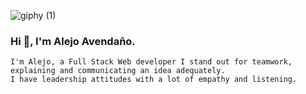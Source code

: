 


![giphy (1)](https://user-images.githubusercontent.com/104663987/200986546-22f6c325-d63c-4af7-b079-cf40074350b4.gif)


### Hi 👋, I'm Alejo Avendaño.


    I'm Alejo, a Full Stack Web developer I stand out for teamwork, explaining and communicating an idea adequately.
    I have leadership attitudes with a lot of empathy and listening.


<!--
**AlejoAvendanio/AlejoAvendanio** is a ✨ _special_ ✨ repository because its `README.md` (this file) appears on your GitHub profile.

Here are some ideas to get you started:

- 🔭 I’m currently working on ...
- 🌱 I’m currently learning ...
- 👯 I’m looking to collaborate on ...
- 🤔 I’m looking for help with ...
- 💬 Ask me about ...
- 📫 How to reach me: ...
- 😄 Pronouns: ...
- ⚡ Fun fact: ...
-->

